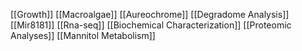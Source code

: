 [[Growth]]
[[Macroalgae]]
[[Aureochrome]]
[[Degradome Analysis]]
[[Mir8181]]
[[Rna-seq]]
[[Biochemical Characterization]]
[[Proteomic Analyses]]
[[Mannitol Metabolism]]
